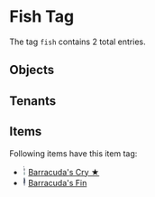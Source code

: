 # Fish Tag

The tag `fish` contains 2 total entries.

## Objects

## Tenants

## Items

Following items have this item tag:

- <img src="https://raw.githubusercontent.com/Ceterai/Enternia/main/items/active/weapons/melee/alta/heavy/ct_barracuda_fin_2.png" alt="Barracuda's Cry ★ icon" loading="lazy" height=16px width="auto" /> [Barracuda's Cry ★](https://ceterai.github.io/MyEnternia/Wiki/Barracuda'sCry)
- <img src="https://raw.githubusercontent.com/Ceterai/Enternia/main/items/active/weapons/melee/alta/heavy/ct_barracuda_fin.png" alt="Barracuda's Fin icon" loading="lazy" height=16px width="auto" /> [Barracuda's Fin](https://ceterai.github.io/MyEnternia/Wiki/Barracuda'sFin)
